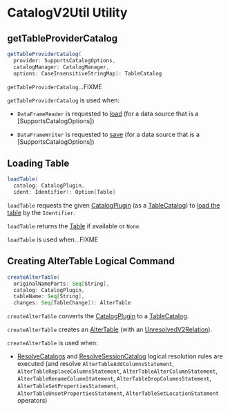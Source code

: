 # CatalogV2Util Utility

## <span id="getTableProviderCatalog"> getTableProviderCatalog

```scala
getTableProviderCatalog(
  provider: SupportsCatalogOptions,
  catalogManager: CatalogManager,
  options: CaseInsensitiveStringMap): TableCatalog
```

`getTableProviderCatalog`...FIXME

`getTableProviderCatalog` is used when:

* `DataFrameReader` is requested to [load](../../DataFrameReader.md#load) (for a data source that is a [SupportsCatalogOptions])

* `DataFrameWriter` is requested to [save](../../DataFrameWriter.md#save) (for a data source that is a [SupportsCatalogOptions])

## <span id="loadTable"> Loading Table

```scala
loadTable(
  catalog: CatalogPlugin,
  ident: Identifier): Option[Table]
```

`loadTable` requests the given [CatalogPlugin](CatalogPlugin.md) (as a [TableCatalog](TableCatalog.md)) to [load the table](TableCatalog.md#loadTable) by the `Identifier`.

`loadTable` returns the [Table](../Table.md) if available or `None`.

`loadTable` is used when...FIXME

## <span id="createAlterTable"> Creating AlterTable Logical Command

```scala
createAlterTable(
  originalNameParts: Seq[String],
  catalog: CatalogPlugin,
  tableName: Seq[String],
  changes: Seq[TableChange]): AlterTable
```

`createAlterTable` converts the [CatalogPlugin](CatalogPlugin.md) to a [TableCatalog](CatalogHelper.md#asTableCatalog).

`createAlterTable` creates an [AlterTable](../../logical-operators/AlterTable.md) (with an [UnresolvedV2Relation](../../logical-operators/UnresolvedV2Relation.md)).

`createAlterTable` is used when:

* [ResolveCatalogs](../../logical-analysis-rules/ResolveCatalogs.md) and [ResolveSessionCatalog](../../logical-analysis-rules/ResolveSessionCatalog.md) logical resolution rules are executed (and resolve `AlterTableAddColumnsStatement`, `AlterTableReplaceColumnsStatement`, `AlterTableAlterColumnStatement`, `AlterTableRenameColumnStatement`, `AlterTableDropColumnsStatement`, `AlterTableSetPropertiesStatement`, `AlterTableUnsetPropertiesStatement`, `AlterTableSetLocationStatement` operators)
